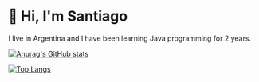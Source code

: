 # 👋 Hi, I'm Santiago

I live in Argentina and I have been learning Java programming for 2 years.

[![Anurag's GitHub stats](https://github-readme-stats.vercel.app/api?username=DevSantiMG&show_icons=true&theme=tokyonight&count_private=true)](https://github.com/anuraghazra/github-readme-stats)

[![Top Langs](https://github-readme-stats.vercel.app/api/top-langs/?username=DevSantiMG&theme=tokyonight&langs_count=8)](https://github.com/anuraghazra/github-readme-stats)
